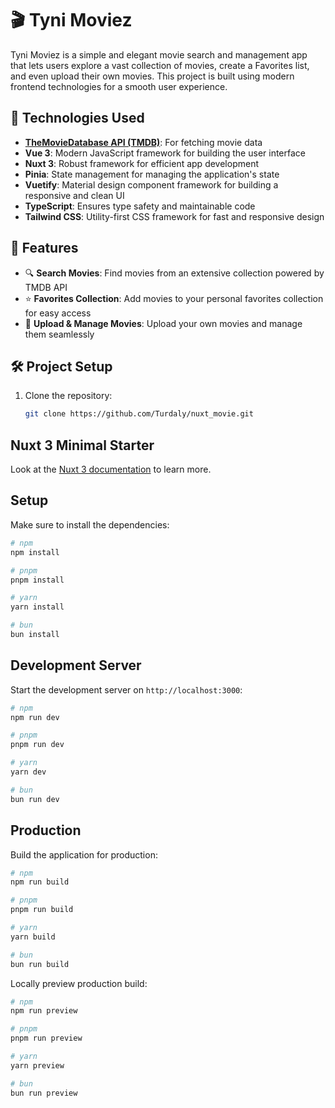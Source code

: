 # 🎬 Tyni Moviez

Tyni Moviez is a simple and elegant movie search and management app that lets users explore a vast collection of movies, create a Favorites list, and even upload their own movies. This project is built using modern frontend technologies for a smooth user experience.

## 🚀 Technologies Used

- **[TheMovieDatabase API (TMDB)](https://www.themoviedb.org/documentation/api)**: For fetching movie data
- **Vue 3**: Modern JavaScript framework for building the user interface
- **Nuxt 3**: Robust framework for efficient app development
- **Pinia**: State management for managing the application's state
- **Vuetify**: Material design component framework for building a responsive and clean UI
- **TypeScript**: Ensures type safety and maintainable code
- **Tailwind CSS**: Utility-first CSS framework for fast and responsive design

## 📱 Features

- 🔍 **Search Movies**: Find movies from an extensive collection powered by TMDB API
- ⭐ **Favorites Collection**: Add movies to your personal favorites collection for easy access
- 🎥 **Upload & Manage Movies**: Upload your own movies and manage them seamlessly

## 🛠️ Project Setup

1. Clone the repository:
   ```bash
   git clone https://github.com/Turdaly/nuxt_movie.git
   
## Nuxt 3 Minimal Starter

Look at the [Nuxt 3 documentation](https://nuxt.com/docs/getting-started/introduction) to learn more.

## Setup

Make sure to install the dependencies:

```bash
# npm
npm install

# pnpm
pnpm install

# yarn
yarn install

# bun
bun install
```

## Development Server

Start the development server on `http://localhost:3000`:

```bash
# npm
npm run dev

# pnpm
pnpm run dev

# yarn
yarn dev

# bun
bun run dev
```

## Production

Build the application for production:

```bash
# npm
npm run build

# pnpm
pnpm run build

# yarn
yarn build

# bun
bun run build
```

Locally preview production build:

```bash
# npm
npm run preview

# pnpm
pnpm run preview

# yarn
yarn preview

# bun
bun run preview
```

